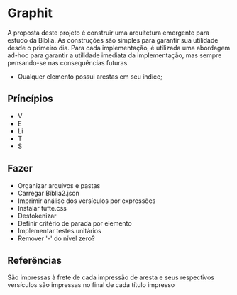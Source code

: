 # Graphit

A proposta deste projeto é construir uma arquitetura emergente para estudo da Bíblia.
As construções são simples para garantir sua utilidade desde o primeiro dia.
Para cada implementação, é utilizada uma abordagem ad-hoc para garantir a utilidade imediata da implementação, mas sempre pensando-se nas consequências futuras.
- Qualquer elemento possui arestas em seu índice;

## Príncípios
- V
- E
- Li
- T
- S

## Fazer
- Organizar arquivos e pastas
- Carregar Bíblia2.json
- Imprimir análise dos versículos por expressões
- Instalar tufte.css
- Destokenizar
- Definir critério de parada por elemento
- Implementar testes unitários
- Remover '-' do nível zero?

## Referências
São impressas à frete de cada impressão de aresta e seus respectivos versículos são impressas no final de cada título impresso